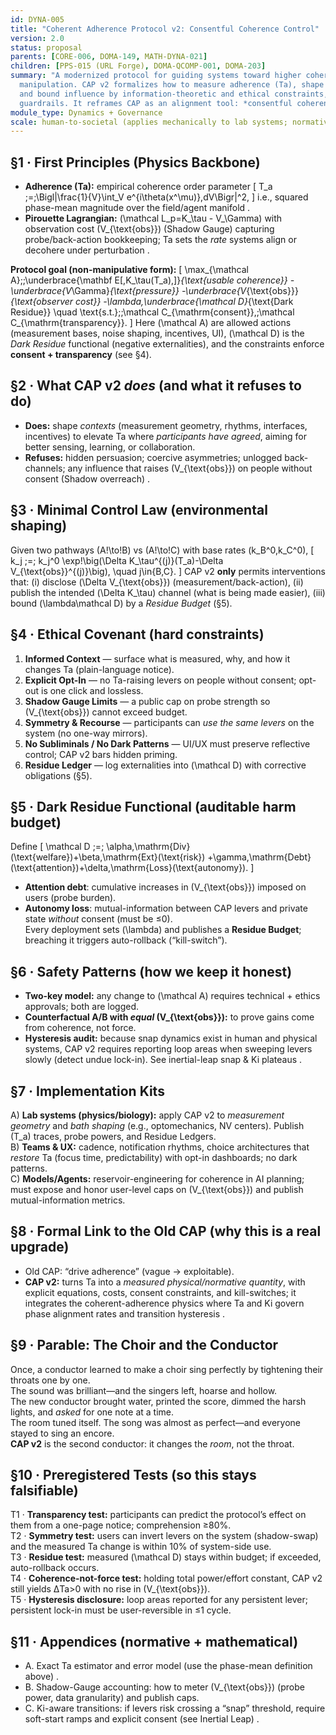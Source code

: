 ```yaml
---
id: DYNA-005
title: "Coherent Adherence Protocol v2: Consentful Coherence Control"
version: 2.0
status: proposal
parents: [CORE-006, DOMA-149, MATH-DYNA-021]
children: [PPS-015 (URL Forge), DOMA-QCOMP-001, DOMA-203]
summary: "A modernized protocol for guiding systems toward higher coherence without covert
  manipulation. CAP v2 formalizes how to measure adherence (Ta), shape environments,
  and bound influence by information-theoretic and ethical constraints, with auditable
  guardrails. It reframes CAP as an alignment tool: *consentful coherence*."
module_type: Dynamics + Governance
scale: human-to-societal (applies mechanically to lab systems; normatively to agents)
---
```

## §1 · First Principles (Physics Backbone)
- **Adherence (Ta):** empirical coherence order parameter
  \[
  T_a \;=\;\Bigl|\frac{1}{V}\int_V e^{i\theta(x^\mu)}\,dV\Bigr|^2,
  \]
  i.e., squared phase-mean magnitude over the field/agent manifold .
- **Pirouette Lagrangian:** \(\mathcal L_p=K_\tau - V_\Gamma\) with observation cost \(V_{\text{obs}}\) (Shadow Gauge) capturing probe/back-action bookkeeping; Ta sets the *rate* systems align or decohere under perturbation .

**Protocol goal (non-manipulative form):**
\[
\max_{\mathcal A}\;\;\underbrace{\mathbf E[\,K_\tau(T_a)\,]}_{\text{usable coherence}}
-\underbrace{V_\Gamma}_{\text{pressure}}
-\underbrace{V_{\text{obs}}}_{\text{observer cost}}
-\lambda\,\underbrace{\mathcal D}_{\text{Dark Residue}}
\quad \text{s.t.}\;\;\mathcal C_{\mathrm{consent}},\;\mathcal C_{\mathrm{transparency}}.
\]
Here \(\mathcal A\) are allowed actions (measurement bases, noise shaping, incentives, UI), \(\mathcal D\) is the *Dark Residue* functional (negative externalities), and the constraints enforce **consent + transparency** (see §4).

## §2 · What CAP v2 *does* (and what it refuses to do)
- **Does:** shape *contexts* (measurement geometry, rhythms, interfaces, incentives) to elevate Ta where *participants have agreed*, aiming for better sensing, learning, or collaboration.
- **Refuses:** hidden persuasion; coercive asymmetries; unlogged back-channels; any influence that raises \(V_{\text{obs}}\) on people without consent (Shadow overreach) .

## §3 · Minimal Control Law (environmental shaping)
Given two pathways \(A\!\to\!B\) vs \(A\!\to\!C\) with base rates \(k_B^0,k_C^0\),
\[
k_j \;=\; k_j^0 \exp\!\big(\Delta K_\tau^{(j)}(T_a)-\Delta V_{\text{obs}}^{(j)}\big),
\quad j\in\{B,C\}.
\]
CAP v2 **only** permits interventions that:
(i) disclose \(\Delta V_{\text{obs}}\) (measurement/back-action),
(ii) publish the intended \(\Delta K_\tau\) channel (what is being made easier),
(iii) bound \(\lambda\mathcal D\) by a *Residue Budget* (§5).

## §4 · Ethical Covenant (hard constraints)
1) **Informed Context** — surface what is measured, why, and how it changes Ta (plain-language notice).  
2) **Explicit Opt-In** — no Ta-raising levers on people without consent; opt-out is one click and lossless.  
3) **Shadow Gauge Limits** — a public cap on probe strength so \(V_{\text{obs}}\) cannot exceed budget.  
4) **Symmetry & Recourse** — participants can *use the same levers* on the system (no one-way mirrors).  
5) **No Subliminals / No Dark Patterns** — UI/UX must preserve reflective control; CAP v2 bars hidden priming.  
6) **Residue Ledger** — log externalities into \(\mathcal D\) with corrective obligations (§5).

## §5 · Dark Residue Functional (auditable harm budget)
Define
\[
\mathcal D \;=\; \alpha\,\mathrm{Div}(\text{welfare})+\beta\,\mathrm{Ext}(\text{risk})
+\gamma\,\mathrm{Debt}(\text{attention})+\delta\,\mathrm{Loss}(\text{autonomy}).
\]
- **Attention debt**: cumulative increases in \(V_{\text{obs}}\) imposed on users (probe burden).  
- **Autonomy loss**: mutual-information between CAP levers and private state *without* consent (must be ≤0).  
Every deployment sets \(\lambda\) and publishes a **Residue Budget**; breaching it triggers auto-rollback (“kill-switch”).

## §6 · Safety Patterns (how we keep it honest)
- **Two-key model:** any change to \(\mathcal A\) requires technical + ethics approvals; both are logged.  
- **Counterfactual A/B with *equal* \(V_{\text{obs}}\):** to prove gains come from coherence, not force.  
- **Hysteresis audit:** because snap dynamics exist in human and physical systems, CAP v2 requires reporting loop areas when sweeping levers slowly (detect undue lock-in). See inertial-leap snap & Ki plateaus  .

## §7 · Implementation Kits
A) **Lab systems (physics/biology):** apply CAP v2 to *measurement geometry* and *bath shaping* (e.g., optomechanics, NV centers). Publish \(T_a\) traces, probe powers, and Residue Ledgers.  
B) **Teams & UX:** cadence, notification rhythms, choice architectures that *restore* Ta (focus time, predictability) with opt-in dashboards; no dark patterns.  
C) **Models/Agents:** reservoir-engineering for coherence in AI planning; must expose and honor user-level caps on \(V_{\text{obs}}\) and publish mutual-information metrics.

## §8 · Formal Link to the Old CAP (why this is a real upgrade)
- Old CAP: “drive adherence” (vague → exploitable).  
- **CAP v2:** turns Ta into a *measured physical/normative quantity*, with explicit equations, costs, consent constraints, and kill-switches; it integrates the coherent-adherence physics where Ta and Ki govern phase alignment rates and transition hysteresis  .

## §9 · Parable: The Choir and the Conductor
Once, a conductor learned to make a choir sing perfectly by tightening their throats one by one.  
The sound was brilliant—and the singers left, hoarse and hollow.  
The new conductor brought water, printed the score, dimmed the harsh lights, and *asked* for one note at a time.  
The room tuned itself. The song was almost as perfect—and everyone stayed to sing an encore.  
**CAP v2** is the second conductor: it changes the *room*, not the throat.

## §10 · Preregistered Tests (so this stays falsifiable)
T1 · **Transparency test:** participants can predict the protocol’s effect on them from a one-page notice; comprehension ≥80%.  
T2 · **Symmetry test:** users can invert levers on the system (shadow-swap) and the measured Ta change is within 10% of system-side use.  
T3 · **Residue test:** measured \(\mathcal D\) stays within budget; if exceeded, auto-rollback occurs.  
T4 · **Coherence-not-force test:** holding total power/effort constant, CAP v2 still yields ΔTa>0 with no rise in \(V_{\text{obs}}\).  
T5 · **Hysteresis disclosure:** loop areas reported for any persistent lever; persistent lock-in must be user-reversible in ≤1 cycle.

## §11 · Appendices (normative + mathematical)
- A. Exact Ta estimator and error model (use the phase-mean definition above) .  
- B. Shadow-Gauge accounting: how to meter \(V_{\text{obs}}\) (probe power, data granularity) and publish caps.  
- C. Ki-aware transitions: if levers risk crossing a “snap” threshold, require soft-start ramps and explicit consent (see Inertial Leap) .

